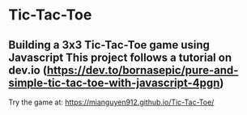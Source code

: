# Tic-Tac-Toe
Building a 3x3 Tic-Tac-Toe game using Javascript
This project follows a tutorial on dev.io (https://dev.to/bornasepic/pure-and-simple-tic-tac-toe-with-javascript-4pgn)
------------------------------------------------------------
Try the game at: https://mianguyen912.github.io/Tic-Tac-Toe/
